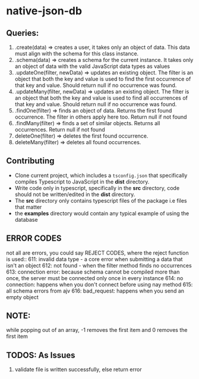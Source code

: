 # native-json-db

## Queries:
1. .create(data) => creates a user, it takes only an object of data. This data must align with the schema for this class instance.
2. .schema(data) => creates a schema for the current instance. It takes only an object of data with the valid JavaScript data types as values
3. .updateOne(filter, newData) => updates an existing object. The filter is an object that both the key and value is used to find the first occurrence of that key and value. Should return null if no occurrence was found.
4. .updateMany(filter, newData) => updates an existing object. The filter is an object that both the key and value is used to find all occurrences of that key and value. Should return null if no occurrence was found.
5. .findOne(filter) => finds an object of data. Returns the first found occurrence. The filter in others apply here too. Return null if not found
6. .findMany(filter) => finds a set of similar objects. Returns all occurrences. Return null if not found
7. deleteOne(filter) => deletes the first found occurrence.
8. deleteMany(filter) => deletes all found occurrences.

## Contributing

- Clone current project, which includes a `tsconfig.json` that specifically compiles Typescript to JavaScript in the __dist__ directory.
- Write code only in typescript, specifically in the __src__ directory, code should not be written/edited in the __dist__ directory.
- The __src__ directory only contains typescript files of the package i.e files that matter
- the __examples__ directory would contain any typical example of using the database


## ERROR CODES
not all are errors, you could say REJECT CODES, where the reject function is used::
611: invalid data type - a core error when submitting a data that isn't an object
612: not found - when the filter method finds no occurrences
613: connection error: because schema cannot be compiled more than once, the server must be connected only once in every instance
614: no connection: happens when you don't connect before using nay method
615: all schema errors from ajv
616: bad_request: happens when you send an empty object


## NOTE:
while popping out of an array, -1 removes the first item and 0 removes the first item

## TODOS: As Issues

1. validate file is written successfully, else return error
